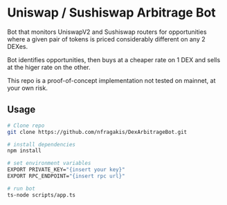 # Uniswap / Sushiswap Arbitrage Bot
Bot that monitors UniswapV2 and Sushiswap routers for  opportunities where a given pair of tokens is priced considerably different on any 2 DEXes.  

Bot identifies opportunities, then buys at a cheaper rate on 1 DEX and sells at the higer rate on the other.

This repo is a proof-of-concept implementation not tested on mainnet, at your own risk.

## Usage
``` bash
# Clone repo
git clone https://github.com/nfragakis/DexArbitrageBot.git

# install dependencies
npm install

# set environment variables
EXPORT PRIVATE_KEY="{insert your key}"
EXPORT RPC_ENDPOINT="{insert rpc url}"

# run bot
ts-node scripts/app.ts
```